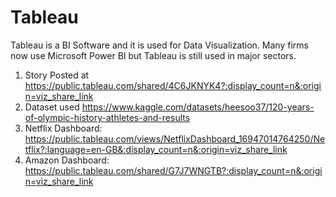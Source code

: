 # Tableau

Tableau is a BI Software and it is used for Data Visualization.</n>
Many firms now use Microsoft Power BI but Tableau is still used in major sectors.


1) Story Posted at https://public.tableau.com/shared/4C6JKNYK4?:display_count=n&:origin=viz_share_link
2) Dataset used https://www.kaggle.com/datasets/heesoo37/120-years-of-olympic-history-athletes-and-results
3) Netflix Dashboard: https://public.tableau.com/views/NetflixDashboard_16947014764250/Netflix?:language=en-GB&:display_count=n&:origin=viz_share_link
4) Amazon Dashboard: https://public.tableau.com/shared/G7J7WNGTB?:display_count=n&:origin=viz_share_link
